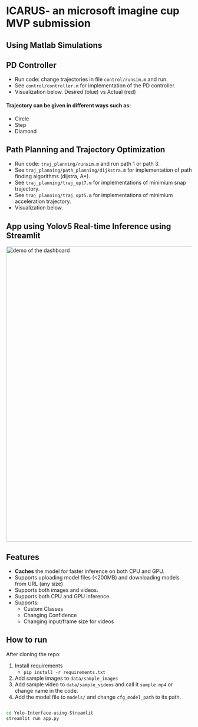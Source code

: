 # ICARUS- an microsoft imagine cup MVP submission

## Using Matlab Simulations




## PD Controller

- Run code: change trajectories in file `control/runsim.m` and run.
- See `control/controller.m` for implementation of the PD controller.
- Visualization below. Desired (blue) vs Actual (red)

#### Trajectory can be given in different ways such as:
- Circle
- Step
-  Diamond

## Path Planning and Trajectory Optimization

- Run code: `traj_planning/runsim.m` and run path 1 or path 3.
- See `traj_planning/path_planning/dijkstra.m` for implementation of path finding algorithms (dijstra, A*).
- See `traj_planning/traj_opt7.m` for implementations of minimium snap trajectory.
- See `traj_planning/traj_opt5.m` for implementations of minimium acceleration trajectory.
- Visualization below.





## App using Yolov5 Real-time Inference using Streamlit

<img src="output.gif" alt="demo of the dashboard" width="800"/>



## Features
- **Caches** the model for faster inference on both CPU and GPU.
- Supports uploading model files (<200MB) and downloading models from URL (any size)
- Supports both images and videos.
- Supports both CPU and GPU inference.
- Supports:
  - Custom Classes
  - Changing Confidence
  - Changing input/frame size for videos


## How to run
After cloning the repo:
1. Install requirements
   - `pip install -r requirements.txt`
2. Add sample images to `data/sample_images`
3. Add sample video to `data/sample_videos` and call it `sample.mp4` or change name in the code.
4. Add the model file to `models/` and change `cfg_model_path` to its path.
```bash

cd Yolo-Interface-using-Streamlit
streamlit run app.py
```


